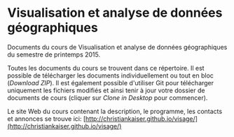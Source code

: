 # Visualisation et analyse de données géographiques

Documents du cours de Visualisation et analyse de données géographiques du semestre de printemps 2015.

Toutes les documents du cours se trouvent dans ce répertoire. Il est possible de télécharger les documents individuellement ou tout en bloc (*Download ZIP*). Il est également possible d'utiliser Git pour télécharger uniquement les fichiers modifiés et ainsi tenir à jour votre dossier de documents de cours (cliquer sur *Clone in Desktop* pour commencer).

Le site Web du cours contenant la description, le programme, les contacts et annonces se trouve ici: [http://christiankaiser.github.io/visage/](http://christiankaiser.github.io/visage/)

